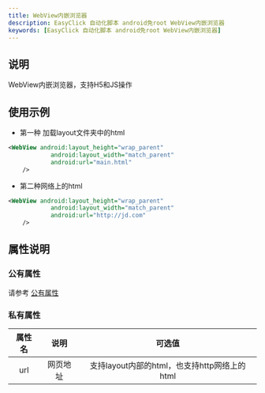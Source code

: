 ```yaml
---
title: WebView内嵌浏览器
description: EasyClick 自动化脚本 android免root WebView内嵌浏览器
keywords: [EasyClick 自动化脚本 android免root WebView内嵌浏览器]
---
```


## 说明
WebView内嵌浏览器，支持H5和JS操作
## 使用示例
- 第一种 加载layout文件夹中的html
```xml showLineNumbers
<WebView android:layout_height="wrap_parent"
            android:layout_width="match_parent"
            android:url="main.html"
    />
```

- 第二种网络上的html
```xml showLineNumbers
<WebView android:layout_height="wrap_parent"
            android:layout_width="match_parent"
            android:url="http://jd.com"
    />
```


## 属性说明

### 公有属性
请参考 [公有属性](/zh-cn/funcs/ui/ui-native-view.md#公有属性)

### 私有属性

| 属性名 | 说明 | 可选值 |
| :------: | :------: | :------: |
| url | 网页地址 | 支持layout内部的html，也支持http网络上的html |

